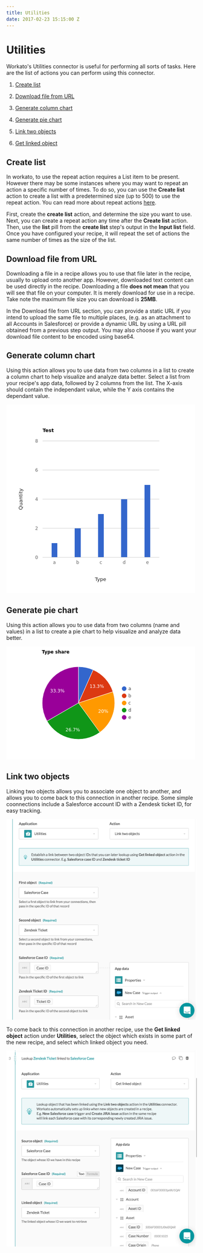 ```yaml
---
title: Utilities
date: 2017-02-23 15:15:00 Z
---
```


# Utilities
Workato's Utilities connector is useful for performing all sorts of tasks. Here are the list of actions you can perform using this connector.

1. [Create list](#create-list)

2. [Download file from URL](#download-file-from-url)

3. [Generate column chart](#generate-column-chart)

4. [Generate pie chart](#generate-pie-chart)

5. [Link two objects](#link-two-objects)

6. [Get linked object](#link-two-objects)

## Create list
In workato, to use the repeat action requires a List item to be present. However there may be some instances where you may want to repeat an action a specific number of times. To do so, you can use the **Create list** action to create a list with a predetermined size (up to 500) to use the repeat action. You can read more about repeat actions [here](http://docs.workato.com/recipes/steps.html).

First, create the **create list** action, and determine the size you want to use. Next, you can create a repeat action any time after the **Create list** action. Then, use the **list** pill from the **create list** step's output in the **Input list** field. Once you have configured your recipe, it will repeat the set of actions the same number of times as the size of the list.

## Download file from URL
Downloading a file in a recipe allows you to use that file later in the recipe, usually to upload onto another app. However, downloaded text content can be used directly in the recipe. Downloading a file **does not mean** that you will see that file on your computer. It is merely download for use in a recipe. Take note the maximum file size you can download is **25MB**.

In the Download file from URL section, you can provide a static URL if you intend to upload the same file to multiple places, (e.g. as an attachment to all Accounts in Salesforce) or provide a dynamic URL by using a URL pill obtained from a previous step output. You may also choose if you want your download file content to be encoded using base64.

## Generate column chart
Using this action allows you to use data from two columns in a list to create a column chart to help visualize and analyze data better. Select a list from your recipe's app data, followed by 2 columns from the list. The X-axis should contain the independant value, while the Y axis contains the dependant value.

![chart](/assets/images/features/Utilities/utilities-chart.png)

## Generate pie chart
Using this action allows you to use data from two columns (name and values) in a list to create a pie chart to help visualize and analyze data better.

![piechart](/assets/images/features/Utilities/utilities-piechart.png)

## Link two objects
Linking two objects allows you to associate one object to another, and allows you to come back to this connection in another recipe. Some simple coonnections include a Salesforce account ID with a Zendesk ticket ID, for easy tracking.

![linkobject](/assets/images/features/Utilities/utilities-linkobject.png)

To come back to this connection in another recipe, use the **Get linked object** action under **Utilities**, select the object which exists in some part of the new recipe, and select which linked object you need.

![linkobject](/assets/images/features/Utilities/utilities-getlinkobject.png)
